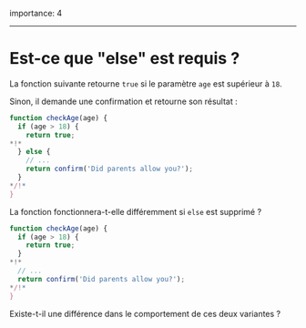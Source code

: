 importance: 4

---

# Est-ce que "else" est requis ?

La fonction suivante retourne `true` si le paramètre `age` est supérieur à `18`.

Sinon, il demande une confirmation et retourne son résultat :

```js
function checkAge(age) {
  if (age > 18) {
    return true;
*!*
  } else {
    // ...
    return confirm('Did parents allow you?');
  }
*/!*
}
```

La fonction fonctionnera-t-elle différemment si `else` est supprimé ?

```js
function checkAge(age) {
  if (age > 18) {
    return true;
  }
*!*
  // ...
  return confirm('Did parents allow you?');
*/!*
}
```

Existe-t-il une différence dans le comportement de ces deux variantes ?
